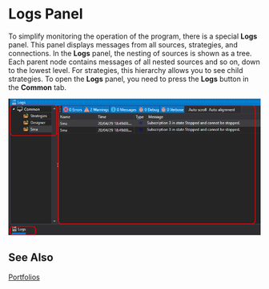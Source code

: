 # Logs Panel

To simplify monitoring the operation of the program, there is a special **Logs** panel. This panel displays messages from all sources, strategies, and connections. In the **Logs** panel, the nesting of sources is shown as a tree. Each parent node contains messages of all nested sources and so on, down to the lowest level. For strategies, this hierarchy allows you to see child strategies. To open the **Logs** panel, you need to press the **Logs** button in the **Common** tab.

![Designer Panel Logs 01](../images/Designer_Panel_Logs_01.png)

## See Also

[Portfolios](Designer_Panel_Portfolios.md)